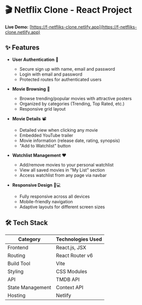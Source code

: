# 🎬 Netflix Clone - React Project

**Live Demo:** [https://f-netfliks-clone.netlify.app](https://f-netfliks-clone.netlify.app)

## ✨ Features

- **User Authentication** 🔐
  - Secure sign up with name, email and password
  - Login with email and password
  - Protected routes for authenticated users

- **Movie Browsing** 🎥
  - Browse trending/popular movies with attractive posters
  - Organized by categories (Trending, Top Rated, etc.)
  - Responsive grid layout

- **Movie Details** 📽️
  - Detailed view when clicking any movie
  - Embedded YouTube trailer
  - Movie information (release date, rating, synopsis)
  - "Add to Watchlist" button

- **Watchlist Management** ❤️
  - Add/remove movies to your personal watchlist
  - View all saved movies in "My List" section
  - Access watchlist from any page via navbar

- **Responsive Design** 📱💻
  - Fully responsive across all devices
  - Mobile-friendly navigation
  - Adaptive layouts for different screen sizes

## 🛠 Tech Stack

| Category        | Technologies Used |
|-----------------|-------------------|
| Frontend        | React.js, JSX     |
| Routing         | React Router v6   |
| Build Tool      | Vite              |
| Styling         | CSS Modules       |
| API             | TMDB API          |
| State Management| Context API       |
| Hosting         | Netlify           |

